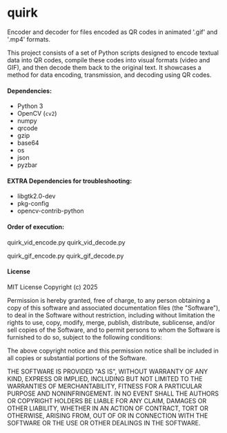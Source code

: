 # quirk
Encoder and decoder for files encoded as QR codes in animated '.gif' and '.mp4' formats.

This project consists of a set of Python scripts designed to encode textual data into QR codes, compile these codes into visual formats (video and GIF), and then decode them back to the original text. It showcases a method for data encoding, transmission, and decoding using QR codes.

#### Dependencies:
- Python 3
- OpenCV (`cv2`)
- numpy
- qrcode
- gzip
- base64
- os
- json
- pyzbar


#### EXTRA Dependencies for troubleshooting:
- libgtk2.0-dev
- pkg-config
- opencv-contrib-python


#### Order of execution:

quirk_vid_encode.py
quirk_vid_decode.py

quirk_gif_encode.py
quirk_gif_decode.py





#### License

MIT License
Copyright (c) 2025

Permission is hereby granted, free of charge, to any person obtaining a copy of this software and associated documentation files (the "Software"), to deal in the Software without restriction, including without limitation the rights to use, copy, modify, merge, publish, distribute, sublicense, and/or sell copies of the Software, and to permit persons to whom the Software is furnished to do so, subject to the following conditions:

The above copyright notice and this permission notice shall be included in all copies or substantial portions of the Software.

THE SOFTWARE IS PROVIDED "AS IS", WITHOUT WARRANTY OF ANY KIND, EXPRESS OR IMPLIED, INCLUDING BUT NOT LIMITED TO THE WARRANTIES OF MERCHANTABILITY, FITNESS FOR A PARTICULAR PURPOSE AND NONINFRINGEMENT. IN NO EVENT SHALL THE AUTHORS OR COPYRIGHT HOLDERS BE LIABLE FOR ANY CLAIM, DAMAGES OR OTHER LIABILITY, WHETHER IN AN ACTION OF CONTRACT, TORT OR OTHERWISE, ARISING FROM, OUT OF OR IN CONNECTION WITH THE SOFTWARE OR THE USE OR OTHER DEALINGS IN THE SOFTWARE.
